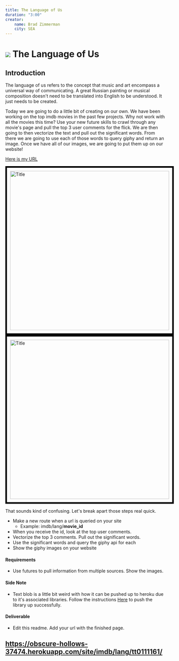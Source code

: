 ```yaml
---
title: The Language of Us
duration: "3:00"
creator:
    name: Brad Zimmerman
    city: SEA
---
```


# ![](https://ga-dash.s3.amazonaws.com/production/assets/logo-9f88ae6c9c3871690e33280fcf557f33.png) The Language of Us

## Introduction

The language of us refers to the concept that music and art encompass a universal way of communicating. A great Russian painting or musical composition doesn't need to be translated into English to be understood. It just needs to be created.

Today we are going to do a little bit of creating on our own. We have been working on the top imdb movies in the past few projects. Why not work with all the movies this time? Use your new future skills to crawl through any movie's page and pull the top 3 user comments for the flick. We are then going to then vectorize the text and pull out the significant words. From there we are going to use each of those words to query giphy and return an image. Once we have all of our images, we are going to put them up on our website!

[Here is my URL](https://peaceful-badlands-42479.herokuapp.com/site/imdb/lang/tt2488496/)

<img src="./images/screen01.png" alt="Title" style="border: 5px solid #000000; padding: 10px; height: 500px;"/>
<img src="./images/screen02.png" alt="Title" style="border: 5px solid #000000; padding: 10px; height: 500px;"/>

That sounds kind of confusing. Let's break apart those steps real quick.
* Make a new route when a url is queried on your site
    * Example: imdb/lang/**movie_id**
* When you receive the id, look at the top user comments.
* Vectorize the top 3 comments. Pull out the significant words.
* Use the significant words and query the giphy api for each
* Show the giphy images on your website

#### Requirements
- Use futures to pull information from multiple sources. Show the images.

#### Side Note
- Text blob is a little bit weird with how it can be pushed up to heroku due to it's associated libraries. Follow the instructions [Here](http://stackoverflow.com/questions/18385303/how-to-install-nltk-modules-in-heroku) to push the library up successfully.

#### Deliverable
- Edit this readme. Add your url with the finished page.

## https://obscure-hollows-37474.herokuapp.com/site/imdb/lang/tt0111161/
